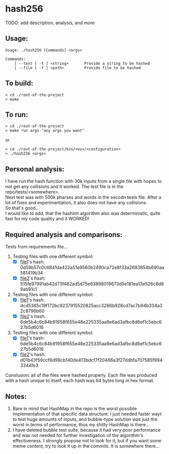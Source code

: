 
# hash256

TODO: add description, analysis, and more


## Usage:
```
Usage: ./hash256 [Commands] <args>

Commands:
    [ --text | -t ] <string>       Provide a string to be hashed
    [ --file | -f ] <path>         Provide file to be hashed
```

## To build:

```shell
> cd ./root-of-the-project
> make
```

## To run:

```shell
> cd ./root-of-the-project
> make run args-"any args you want"
```
or

```shell
> cd ./root-of-the-project/bin/<os>/<configuration>
> ./hash256 <args>
```

## Personal analysis:
I have run the hash function with 30k inputs from a single file with hopes to not get any collisions and it worked. The test file is in the repo/tests/\<somewhere\>.<br>
Next test was with 500k pharses and words in the secodn tests file. After a lot of fixes and experimentation, it also does not have any collisions.<br>
So that's good..<br>
I would like to add, that the hashinh algorithm also was deterministic, quite fast for my code quality and it WORKED!

## Required analysis and comparisons:
Tests from requirements file...

1. Testing files with one different symbol:
    - [x] [file1](./tests/one_symbol_file_1.txt)'s hash: 0d59b57c0c6841da422a51e9560b2490ca72e8f33a2693854b690aa581419b34
    - [x] [file2](./tests/one_symbol_file_2.txt)'s hash: 515fe97991ab42d73f482ad5d75e63898019673d5e181ea13e526c8d69ab91c1

2. Testing files with one different symbol:
    - [x] [file1](./tests/1000_plus_random_1.txt)'s hash: dcd5365c19f172bc9237915520825acc3286b928cd7ac7b94b334a32c8796b60
    - [x] [file2](./tests/1000_plus_random_2.txt)'s hash: 6de5b4c6c84b91958f655e48e225335aa9e6ad3afbc8d6ef1c5ebc627b5d6016

3. Testing files with one different symbol:
    - [x] [file1](./tests/1000_plus_one_diff_1.txt)'s hash: 6de5b4c6c84b91958f655e48e225335aa9e6ad3afbc8d6ef1c5ebc627b5d6016
    - [x] [file2](./tests/1000_plus_one_diff_2.txt)'s hash: d01b43f59ccf6d99cb140de413bdcf7f20486a3f27ddbfa707585f9943344fe3

Conslusion: all of the files were hashed properly. Each file was produced with a hash unique to itself, each hash was 64 bytes long in hex format.


## Notes:
1. Bare in mind that HashMap in the repo is the worst possible implementation of that specific data structure. I just needed faster wayt to test huge amounts of inputs, and bubble-type solution was just the worst in terms of performance, thus my shitty HashMap is there...
2. I have deleted bubble test suite, because it had very poor performance and was not needed for further investigation of the algorithm's effectiveness. I strongly propose not to look for it, but if you want some meme content, try to look it up in the commits. It is somewhere there...
